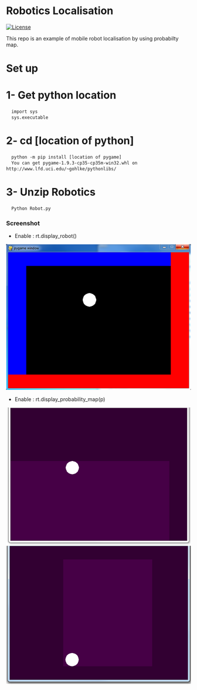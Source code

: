# Robotics Localisation

[![License](https://img.shields.io/badge/license-Apache%202.0-blue.svg)](https://github.com/btrice/Robotics/blob/master/LICENSE)

This repo is an example of mobile robot  localisation by using probabilty map. 

# Set up

# 1- Get python location 
      import sys
      sys.executable 

# 2- cd [location of python]
      python -m pip install [location of pygame] 
      You can get pygame-1.9.3-cp35-cp35m-win32.whl on http://www.lfd.uci.edu/~gohlke/pythonlibs/ 
    
# 3- Unzip Robotics
      Python Robot.py
### Screenshot

* Enable : rt.display_robot()
<img src=https://raw.githubusercontent.com/btrice/Robotics/master/diplay_robot.PNG >

* Enable : rt.display_probability_map(p)
<img src=https://raw.githubusercontent.com/btrice/Robotics/master/loca_1.PNG >
<img src=https://raw.githubusercontent.com/btrice/Robotics/master/loca_2.PNG >


